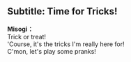 # 

  
## Subtitle: Time for Tricks!
  
**Misogi：**  
Trick or treat!  
'Course, it's the tricks I'm really here for!  
C'mon, let's play some pranks!  
